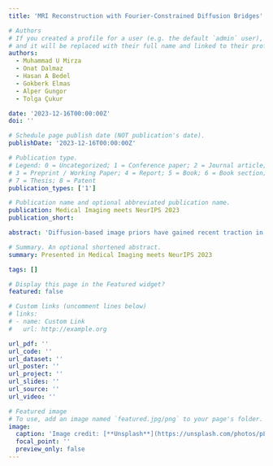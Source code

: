 ```yaml
---
title: 'MRI Reconstruction with Fourier-Constrained Diffusion Bridges'

# Authors
# If you created a profile for a user (e.g. the default `admin` user), write the username (folder name) here
# and it will be replaced with their full name and linked to their profile.
authors:
  - Muhammad U Mirza
  - Onat Dalmaz
  - Hasan A Bedel
  - Gokberk Elmas
  - Alper Gungor
  - Tolga Çukur

date: '2023-12-16T00:00:00Z'
doi: ''

# Schedule page publish date (NOT publication's date).
publishDate: '2023-12-16T00:00:00Z'

# Publication type.
# Legend: 0 = Uncategorized; 1 = Conference paper; 2 = Journal article;
# 3 = Preprint / Working Paper; 4 = Report; 5 = Book; 6 = Book section;
# 7 = Thesis; 8 = Patent
publication_types: ['1']

# Publication name and optional abbreviated publication name.
publication: Medical Imaging meets NeurIPS 2023
publication_short:

abstract: 'Diffusion-based image priors have gained recent traction in MRI reconstruction. Common diffusion priors use a multi-step transformation to map Gaussian noise onto fully-sampled MRI data. However, this transformation diverges from the desired reconstruction transformation from undersampled to fully-sampled data, yielding suboptimal results. To overcome this limitation, we introduce Fourier-constrained diffusion bridges (FDB; https://github.com/icon-lab/FDB) for accelerated MRI reconstruction. FDB learns a multi-step transformation from undersampled to fully-sampled data guided by two degradation operators: random noise addition and random frequency removal. Unlike common diffusion priors that use an asymptotic endpoint (e.g., Gaussian noise), FDB performs a finite transformation with an endpoint based on moderately degraded data. Unlike common diffusion bridges that assume learnable forward and backward processes, FDB improves learning by injecting a task-relevant Fourier-domain constraint via its frequency removal operator. Demonstrations on brain MRI show that FDB outperforms state-of-the-art reconstruction methods including previous diffusion priors.'

# Summary. An optional shortened abstract.
summary: Presented in Medical Imaging meets NeurIPS 2023

tags: []

# Display this page in the Featured widget?
featured: false

# Custom links (uncomment lines below)
# links:
# - name: Custom Link
#   url: http://example.org

url_pdf: ''
url_code: ''
url_dataset: ''
url_poster: ''
url_project: ''
url_slides: ''
url_source: ''
url_video: ''

# Featured image
# To use, add an image named `featured.jpg/png` to your page's folder.
image:
  caption: 'Image credit: [**Unsplash**](https://unsplash.com/photos/pLCdAaMFLTE)'
  focal_point: ''
  preview_only: false
---
```

